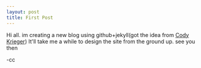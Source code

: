 ```yaml
---
layout: post
title: First Post
---
```


<p>Hi all.  im creating a new blog using github+jekyll(got the idea from <a href="http://blog.codykrieger.com">Cody Krieger</a>)  It'll take me a while to design the site from the ground up. see you then </p>

-cc
